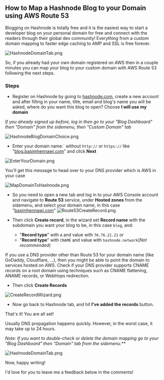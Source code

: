 ## How to Map a Hashnode Blog to your Domain using AWS Route 53

Blogging on Hashnode is totally free and it is the easiest way to start a developer blog on your personal domain for free and connect with the readers through their global dev community! Everything from a custom domain mapping to faster edge caching to AMP and SSL is free forever.


![HashnodeDomainTab.png](https://cdn.hashnode.com/res/hashnode/image/upload/v1631879050800/oJr9bpwUp.png)

So, if you already had your own domain registered on AWS then in a couple minutes you can map your blog to your custom domain with AWS Route 53 following the next steps.

### Steps

- Register on Hashnode by going to [hashnode.com](https://hashnode.com), create a new account and after filling in your name, title, email and blog's name you will be asked, where do you want this blog to open? Choose **I will use my domain**

*If you already signed up before, log in then go to your "Blog Dashboard" then "Domain" from the sidemenu, then "Custom Domain" tab*

![HashnodeBlogDomainChoice.png](https://cdn.hashnode.com/res/hashnode/image/upload/v1631874413057/-BIKwQlg2.png)

- Enter your domain name:´ without `http://` or `https://` like "[blog.basimhennawi.com](https://blog.basimhennawi.com)" and click **Next**

![EnterYourDomain.png](https://cdn.hashnode.com/res/hashnode/image/upload/v1631878104465/cCmeZTH-SS.png)

You'll get this message to head over to your DNS provider which is AWS in your case

![MapDomainToHashnode.png](https://cdn.hashnode.com/res/hashnode/image/upload/v1631876608704/Dpj3RGKby.png)

- So you need to open a new tab and log in to your AWS Console account and navigate to **Route 53** service, under **Hosted zones** from the sidemenu, and select your domain name, in this case "[basimhennawi.com](https://basimhennawi.com)" 
![Route53CreateRecord.png](https://cdn.hashnode.com/res/hashnode/image/upload/v1631875560965/4tNWuTfvv.png)

- Then click **Create record**, in the wizard set **Record name** with the subdomain you want your blog to be, in this case `blog`, and:
   - "**Record type**" with `A` and value with `76.76.21.21` or
   - "**Record type**" with `CNAME` and value with `hashnode.network`(*Not recommended*)

> 
If you use a DNS provider other than Route 53 for your domain name (like GoDaddy, Cloudflare, ...), then you might be able to point the domain to services hosted on AWS. Check if your DNS provider supports CNAME records on a root domain using techniques such as CNAME flattening, ANAME records, or WebHops redirection.

- Then click **Create Records**

![CreateRecordWizard.png](https://cdn.hashnode.com/res/hashnode/image/upload/v1631876742476/l4hoUPm2Rn.png)

- Now go back to Hashnode tab, and hit **I've added the records** button.

That's it! You are all set!

Usually DNS propagation happens quickly. However, in the worst case, it may take up to 24 hours.

*Note: If you want to double-check or delete the domain mapping go to your "Blog Dashboard" then "Domain" tab from the sidemenu.***

![HashnodeDomainTab.png](https://cdn.hashnode.com/res/hashnode/image/upload/v1631878933014/TXAET5cSs.png)

Now, happy writing!

I'd love for you to leave me a feedback below in the comments!



